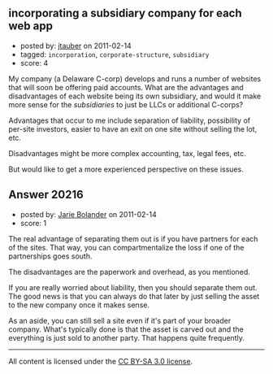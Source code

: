 ## incorporating a subsidiary company for each web app

- posted by: [jtauber](https://stackexchange.com/users/-1/3994-jtauber) on 2011-02-14
- tagged: `incorporation`, `corporate-structure`, `subsidiary`
- score: 4

My company (a Delaware C-corp) develops and runs a number of websites that will soon be offering paid accounts. What are the advantages and disadvantages of each website being its own subsidiary, and would it make more sense for the *subsidiaries* to just be LLCs or additional C-corps?

Advantages that occur to me include separation of liability, possibility of per-site investors, easier to have an exit on one site without selling the lot, etc.

Disadvantages might be more complex accounting, tax, legal fees, etc.

But would like to get a more experienced perspective on these issues.


## Answer 20216

- posted by: [Jarie Bolander](https://stackexchange.com/users/-1/585-jarie-bolander) on 2011-02-14
- score: 1

The real advantage of separating them out is if you have partners for each of the sites. That way, you can compartmentalize the loss if one of the partnerships goes south.

The disadvantages are the paperwork and overhead, as you mentioned.

If you are really worried about liability, then you should separate them out. The good news is that you can always do that later by just selling the asset to the new company once it makes sense.

As an aside, you can still sell a site even if it's part of your broader company. What's typically done is that the asset is carved out and the everything is just sold to another party. That happens quite frequently.



---

All content is licensed under the [CC BY-SA 3.0 license](https://creativecommons.org/licenses/by-sa/3.0/).
